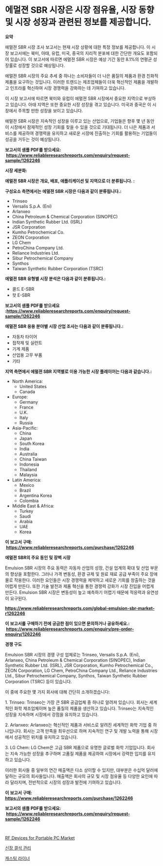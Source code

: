 <p><h1>에멀젼 SBR 시장은 시장 점유율, 시장 동향 및 시장 성장과 관련된 정보를 제공합니다.</h1></p><p><strong>요약</strong></p>
<p><p>에멀젼 SBR 시장 조사 보고서는 현재 시장 상황에 대한 특정 정보를 제공합니다. 이 시장 보고서에는 북미, 아태, 유럽, 미국, 중국의 지리적 분포에 대한 간단한 개요도 포함되어 있습니다. 이 보고서에 따르면 에멀젼 SBR 시장은 예상 기간 동안 8.1%의 연평균 성장률로 성장할 것으로 예상됩니다.</p><p>에멀젼 SBR 시장의 주요 추세 중 하나는 소비자들이 더 나은 품질의 제품과 환경 친화적 제품을 요구하는 것입니다. 이러한 트렌드는 제조업체들이 더욱 혁신적인 제품을 개발하고 인프라를 혁신하여 시장 경쟁력을 강화하는 데 기여하고 있습니다.</p><p>이 시장 보고서에 따르면 북미와 유럽이 에멀젼 SBR 시장에서 중요한 지역으로 부상하고 있습니다. 아태 지역은 또한 중요한 시장 성장을 겪고 있습니다. 미국과 중국은 이 시장에서 주목할 만한 성장을 보이고 있습니다.</p><p>에멀젼 SBR 시장은 지속적인 성장을 이루고 있는 산업으로, 기업들은 향후 몇 년 동안 이 시장에서 잠재적인 성장 기회를 찾을 수 있을 것으로 기대됩니다. 더 나은 제품과 서비스를 제공하여 경쟁력을 유지하고 새로운 시장에 진출하는 기회를 활용하는 기업들이 성공을 거두는 것이 예상됩니다.</p></p>
<p><strong>보고서의 샘플 PDF를 받으세요: &nbsp;<a href="https://www.reliableresearchreports.com/enquiry/request-sample/1262246">https://www.reliableresearchreports.com/enquiry/request-sample/1262246</a></strong></p>
<p><strong>시장 세분화:</strong></p>
<p><strong> 에멀젼 SBR 시장은 개요, 배포, 애플리케이션 및 지역으로 더 분류됩니다. :</strong></p>
<p><strong>구성요소 측면에서는 에멀젼 SBR 시장은 다음과 같이 분류됩니다.:</strong></p>
<p><ul><li>Trinseo</li><li>Versalis S.p.A. (Eni)</li><li>Arlanxeo</li><li>China Petroleum & Chemical Corporation (SINOPEC)</li><li>Indian Synthetic Rubber Ltd. (ISRL)</li><li>JSR Corporation</li><li>Kumho Petrochemical Co.</li><li>ZEON Corporation</li><li>LG Chem</li><li>PetroChina Company Ltd.</li><li>Reliance Industries Ltd.</li><li>Sibur Petrochemical Company</li><li>Synthos</li><li>Taiwan Synthetic Rubber Corporation (TSRC)</li></ul></p>
<p><strong> 에멀젼 SBR 유형별 시장 분석은 다음과 같이 분류됩니다.:</strong></p>
<p><ul><li>콜드 E-SBR</li><li>핫 E-SBR</li></ul></p>
<p><strong>보고서의 샘플 PDF를 받으세요 :<a href="https://www.reliableresearchreports.com/enquiry/request-sample/1262246">https://www.reliableresearchreports.com/enquiry/request-sample/1262246</a></strong></p>
<p><strong> 에멀젼 SBR 응용 분야별 시장 산업 조사는 다음과 같이 분류됩니다.:</strong></p>
<p><ul><li>자동차 타이어</li><li>접착제 및 실런트</li><li>기계 제품</li><li>산업용 고무 부품</li><li>기타</li></ul></p>
<p><strong>지역 측면에서 에멀젼 SBR 지역별로 이용 가능한 시장 플레이어는 다음과 같습니다.:</strong></p>
<p><ul>
    <li>
        North America:
        <ul>
            <li>United States</li>
            <li>Canada</li>
        </ul>
    </li>
    <li>
        Europe:
        <ul>
            <li>Germany</li>
            <li>France</li>
            <li>U.K.</li>
            <li>Italy</li>
            <li>Russia</li>
        </ul>
    </li>
    <li>
        Asia-Pacific:
        <ul>
            <li>China</li>
            <li>Japan</li>
            <li>South Korea</li>
            <li>India</li>
            <li>Australia</li>
            <li>China Taiwan</li>
            <li>Indonesia</li>
            <li>Thailand</li>
            <li>Malaysia</li>
        </ul>
    </li>
    <li>
        Latin America:
        <ul>
            <li>Mexico</li>
            <li>Brazil</li>
            <li>Argentina Korea</li>
            <li>Colombia</li>
        </ul>
    </li>
    <li>
        Middle East & Africa:
        <ul>
            <li>Turkey</li>
            <li>Saudi</li>
            <li>Arabia</li>
            <li>UAE</li>
            <li>Korea</li>
        </ul>
    </li>
    </ul></p>
<p><strong>이 보고서 구매: &nbsp;<a href="https://www.reliableresearchreports.com/purchase/1262246">https://www.reliableresearchreports.com/purchase/1262246</a></strong></p>
<p><strong>에멀젼 SBR의 주요 동인 및 장벽 시장</strong></p>
<p><p>Emulsion SBR 시장의 주요 동력은 자동차 산업의 성장, 건설 업계의 확대 및 산업 부문의 향상을 포함한다. 그러나 가격 변동성, 환경 규제 및 원료 재료 공급 부족이 주요 장애물로 작용한다. 이러한 요인들은 시장 경쟁력을 제약하고 새로운 기회를 창출하는 것을 어렵게 만든다. 또한 기술 발전과 제품 혁신을 통한 경쟁력 강화가 시장 진입을 어렵게 만든다. Emulsion SBR 시장은 변동성이 높고 예측하기 어렵기 때문에 적응력과 유연성이 요구된다.</p></p>
<p><strong><a href="https://www.reliableresearchreports.com/global-emulsion-sbr-market-r1262246">https://www.reliableresearchreports.com/global-emulsion-sbr-market-r1262246</a></strong></p>
<p><strong>이 보고서를 구매하기 전에 궁금한 점이 있으면 문의하거나 공유하세요.: &nbsp;<a href="https://www.reliableresearchreports.com/enquiry/pre-order-enquiry/1262246">https://www.reliableresearchreports.com/enquiry/pre-order-enquiry/1262246</a></strong></p>
<p><strong>경쟁 구도</strong></p>
<p><p>Emulsion SBR 시장의 경쟁 구성 업체로는 Trinseo, Versalis S.p.A. (Eni), Arlanxeo, China Petroleum & Chemical Corporation (SINOPEC), Indian Synthetic Rubber Ltd. (ISRL), JSR Corporation, Kumho Petrochemical Co., ZEON Corporation, LG Chem, PetroChina Company Ltd., Reliance Industries Ltd., Sibur Petrochemical Company, Synthos, Taiwan Synthetic Rubber Corporation (TSRC) 등이 있습니다. </p><p>이 중에 주요한 몇 가지 회사에 대해 간단히 소개하겠습니다:</p><p>1. Trinseo: Trinseo는 가장 큰 SBR 공급업체 중 하나로 알려져 있습니다. 회사는 세계적인 화학 제조업체이며 높은 품질의 제품을 생산하고 있습니다. Trinseo는 지속적인 성장을 지속하며 시장에서 강점을 유지하고 있습니다.</p><p>2. Arlanxeo: Arlanxeo는 혁신적인 제품과 서비스로 알려진 세계적인 화학 기업 중 하나입니다. 회사는 고객 만족을 최우선으로 하며 지속적인 연구 및 개발 노력을 통해 시장에서 성공적인 위치를 유지하고 있습니다.</p><p>3. LG Chem: LG Chem은 고급 SBR 제품으로 유명한 글로벌 화학 기업입니다. 회사는 지속 가능한 성장을 추구하며 고품질 제품을 제공하여 시장에서 강력한 입지를 유지하고 있습니다.</p><p>이러한 회사들 중 일부의 연간 매출액은 다소 상이할 수 있지만, 대부분은 수십억 달러에 달하는 규모의 회사들입니다. 매출액은 회사의 규모 및 시장 점유율 등 다양한 요인에 따라 달라지며, 전반적으로 시장의 성장과 발전에 기여하고 있습니다.</p></p>
<p><strong>이 보고서 구매: &nbsp; <a href="https://www.reliableresearchreports.com/purchase/1262246">https://www.reliableresearchreports.com/purchase/1262246</a></strong></p>
<p><strong>보고서의 샘플 PDF를 받으세요: &nbsp;<a href="https://www.reliableresearchreports.com/enquiry/request-sample/1262246">https://www.reliableresearchreports.com/enquiry/request-sample/1262246</a></strong><strong></strong></p>
<p>&nbsp;</p>
<p><p><a href="https://github.com/GroverBarry/Market-Research-Report-List-4/blob/main/rf-devices-for-portable-pc-market.md">RF Devices for Portable PC Market</a></p><p><a href="https://medium.com/@carlosrtzkzhj/%EC%8B%A0%EC%9E%A5-%EA%B2%B0%EC%84%9D-%EA%B4%80%EB%A6%AC-%EC%8B%9C%EC%9E%A5%EC%9D%80-%EC%8B%9C%EC%9E%A5-%EC%A0%90%EC%9C%A0%EC%9C%A8-%EC%8B%9C%EC%9E%A5-%ED%8A%B8%EB%A0%8C%EB%93%9C-%EB%B0%8F-%EC%8B%9C%EC%9E%A5-%EC%84%B1%EC%9E%A5%EC%97%90-%EB%8C%80%ED%95%9C-%EC%A0%95%EB%B3%B4%EB%A5%BC-%EC%A0%9C%EA%B3%B5%ED%95%A9%EB%8B%88%EB%8B%A4-1ce4edfffdc8">신장 결석 관리</a></p><p><a href="https://medium.com/@leeusso5656/%EC%BA%90%EC%8A%A4%ED%8C%85-%EB%9D%BC%EC%9D%B4%EB%84%88-%EC%8B%9C%EC%9E%A5%EC%9D%80-%EC%8B%9C%EC%9E%A5-%EC%A0%90%EC%9C%A0%EC%9C%A8-%EA%B7%9C%EB%AA%A8-%EB%B0%8F-2031%EB%85%84%EA%B9%8C%EC%A7%80-%EC%98%88%EC%83%81%EB%90%98%EB%8A%94-%EC%98%88%EC%B8%A1%EC%97%90-%EC%A4%91%EC%A0%90%EC%9D%84-%EB%91%90%EA%B3%A0-%EC%9E%88%EC%8A%B5%EB%8B%88%EB%8B%A4-751a323576d6">캐스팅 라이너</a></p></p>